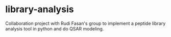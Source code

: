 # library-analysis
Collaboration project with Rudi Fasan's group to implement a peptide library analysis tool in python and do QSAR modeling.
